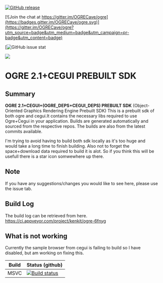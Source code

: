 [![GitHub release](https://img.shields.io/github/release/kenkit/ogre.svg)]()

[![Join the chat at https://gitter.im/OGRECave/ogre](https://badges.gitter.im/OGRECave/ogre.svg)](https://gitter.im/OGRECave/ogre?utm_source=badge&utm_medium=badge&utm_campaign=pr-badge&utm_content=badge)

[![GitHub issue stat](https://img.shields.io/issuestats/i/github/kenkit/ogre.svg)

![](Docs/ogre-logo-wetfloor.gif)


# OGRE 2.1+CEGUI PREBUILT SDK
## Summary
**OGRE 2.1+CEGUI+(OGRE_DEPS+CEGUI_DEPS) PREBUILT SDK**
(Object-Oriented Graphics Rendering Engine Prebuilt SDK) 
This is a prebuilt sdk of both ogre and cegui.It contains the necessary libs required to use Ogre+Cegui in your application. 
Builds are generated automatically and sourced from the respective repos.
The builds are also from the latest commits available.

I'm trying to avoid having to build both sdk locally as it's too huge and would take a long time to finish building.
Also not to forget the space+download data required to build it is alot.
So if you think this will be usefull there is a star icon somwewhere up there.

## Note
If you have any suggestions/changes you would like to see here, please use the issue tab.

## Build Log
The build log can be retrieved from here.
https://ci.appveyor.com/project/kenkit/ogre-6fnyg
## What is not working
Currently the sample browser from cegui is failing to build so I have disabled, but am working on fixing this.

| Build | Status (github) |
|-------|-----------------|
| MSVC | [![Build status](https://ci.appveyor.com/api/projects/status/q4q8yqy7uad0utmd?svg=true)](https://ci.appveyor.com/project/kenkit/ogre-6fnyg)

